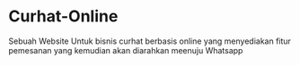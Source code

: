 # Curhat-Online
Sebuah Website Untuk bisnis curhat berbasis online yang menyediakan fitur pemesanan yang kemudian akan diarahkan meenuju Whatsapp
